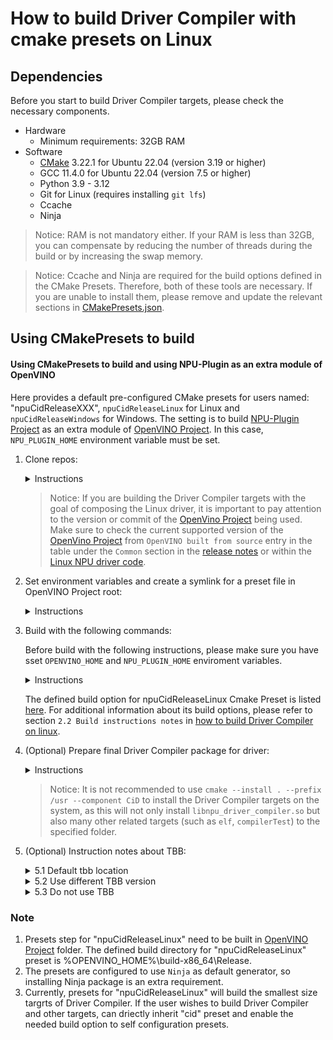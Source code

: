 # How to build Driver Compiler with cmake presets on Linux

## Dependencies

Before you start to build Driver Compiler targets, please check the necessary components. 
- Hardware
    - Minimum requirements: 32GB RAM
- Software
    - [CMake](https://cmake.org/download/) 3.22.1 for Ubuntu 22.04 (version 3.19 or higher)
    - GCC 11.4.0 for Ubuntu 22.04 (version 7.5 or higher)
    - Python 3.9 - 3.12
    - Git for Linux (requires installing `git lfs`)
    - Ccache
    - Ninja

> Notice: RAM is not mandatory either. If your RAM is less than 32GB, you can compensate by reducing the number of threads during the build or by increasing the swap memory.

> Notice: Ccache and Ninja are required for the build options defined in the CMake Presets. Therefore, both of these tools are necessary. If you are unable to install them, please remove and update the relevant sections in [CMakePresets.json](../../../CMakePresets.json#L5).

## Using CMakePresets to build

#### Using CMakePresets to build and using NPU-Plugin as an extra module of OpenVINO

Here provides a default pre-configured CMake presets for users named: "npuCidReleaseXXX", `npuCidReleaseLinux` for Linux and `npuCidReleaseWindows` for Windows. The setting is to build [NPU-Plugin Project] as an extra module of [OpenVINO Project]. In this case, `NPU_PLUGIN_HOME` environment variable must be set.

1. Clone repos:

    <details>
    <summary>Instructions</summary>

    ```sh
        # set the proxy, if required.
        # export  http_proxy=xxxx
        # export  https_proxy=xxxx

        cd /home/useraccount/workspace (Just an example, you could use your own branch/tag/commit.)
        git clone https://github.com/openvinotoolkit/openvino.git 
        cd openvino
        git checkout -b master origin/master (Just an example, you could use your own branch/tag/commit.)
        git submodule update --init --recursive

        cd /home/useraccount/workspace (Just an example, you could use your own branch/tag/commit.)
        git clone https://github.com/openvinotoolkit/npu_plugin.git
        cd npu_plugin
        git checkout -b develop origin/develop (Just an example, you could use your own branch/tag/commit.)
        git submodule update --init --recursive
    ```
    </details>

    > Notice: If you are building the Driver Compiler targets with the goal of composing the Linux driver, it is important to pay attention to the version or commit of the [OpenVino Project] being used. Make sure to check the current supported version of the [OpenVino Project] from `OpenVINO built from source` entry in the table under the `Common` section in the [release notes](https://github.com/intel/linux-npu-driver/releases/) or within the [Linux NPU driver code](https://github.com/intel/linux-npu-driver/blob/main/compiler/compiler_source.cmake#L20).

2. Set environment variables and create a symlink for a preset file in OpenVINO Project root:

    <details>
    <summary>Instructions</summary>
    
    ```sh
        # set the enviroment variables
        export OPENVINO_HOME=/home/useraccount/workspace/openvino (need change to your own path)
        export NPU_PLUGIN_HOME=/home/useraccount/workspace/npu_plugin (need change to your own path)

        cd $OPENVINO_HOME
        ln -s $NPU_PLUGIN_HOME/CMakePresets.json ./CMakePresets.json
    ```
    </details>

3. Build with the following commands:

    Before build with the following instructions, please make sure you have sset `OPENVINO_HOME` and `NPU_PLUGIN_HOME` enviroment variables.
    
    <details>
    <summary>Instructions</summary>
    
    ```sh
        cd $OPENVINO_HOME
        cmake --preset npuCidReleaseLinux
        cd build-x86_64/Release/
        cmake --build ./ --target compilerTest profilingTest vpuxCompilerL0Test loaderTest -j8
    ```
    </details>

    The defined build option for npuCidReleaseLinux Cmake Preset is listed [here](../../../CMakePresets.json#L238). For additional information about its build options, please refer to section `2.2 Build instructions notes` in [how to build Driver Compiler on linux](./how_to_build_driver_compiler_on_linux.md).

4. (Optional) Prepare final Driver Compiler package for driver:

    <details>
    <summary>Instructions</summary>

    All Driver Compiler related targets have now been generated in `$OPENVINO_HOME/bin/intel/Release` folder, where the binary libnpu_driver_compiler.so can be found. The following instructions are provided to pack Driver Compiler related targets to the specified location.

    ```sh
        #install Driver compiler related targets to current path. A `cid` folder will be generated to `$OPENVINO_HOME/build-x86_64/`.
        cd $OPENVINO_HOME/build-x86_64
        cmake --install . --prefix $PWD/ --component CiD


        # or to get a related compressed file. A RELEASE-CiD.tar.gz compressed file will be generated to `$OPENVINO_HOME/build-x86_64/`.
        cpack -D CPACK_COMPONENTS_ALL=CiD -D CPACK_CMAKE_GENERATOR=Ninja -D CPACK_PACKAGE_FILE_NAME="RELEASE" -G "TGZ"
    ```
    </details>

    > Notice: It is not recommended to use `cmake --install . --prefix /usr --component CiD` to install the Driver Compiler targets on the system, as this will not only  install `libnpu_driver_compiler.so` but also many other related targets (such as `elf`, `compilerTest`) to the specified folder.


5. (Optional) Instruction notes about TBB:

    <details>
    <summary>5.1 Default tbb location</summary>

    The [build instructions](../../../CMakePresets.json#L268) uses the `"ENABLE_SYSTEM_TBB": false` option, which means that the TBB library downloaded by [OpenVINO Project] will be used. The download path for this TBB library is `$OPENVINO_HOME/temp/tbb`. Within the downloaded TBB folder, `$OPENVINO_HOME/temp/tbb/lib/libtbb.so.12` and `$OPENVINO_HOME/temp/tbb/lib/libtbbmalloc.so.2` are required for the Release version. 

    </details>

    <details>
    <summary>5.2 Use different TBB version</summary>

    If you wish to build with system TBB, you need install TBB in your local system first and then use `"ENABLE_SYSTEM_TBB": true` option to instead of `"ENABLE_SYSTEM_TBB": false` option in [here](../../../CMakePresets.json#L268).

    If you wish to build with a specific version of TBB, you can download it from [oneTBB Project] and unzip its release package. Then, add the following new lines after line 286 in [CMakePresets.json](../../../CMakePresets.json#L286) file.

    ```sh
        "TBBROOT": {
            "type": "FILEPATH",
            "value": "/home/username/path/to/downloaded/tbb"
        }
    ```
    
    The version of TBB downloaded by [OpenVINO Project] is 2021.2.4, and you can find the version information in the [corresponding file](https://github.com/openvinotoolkit/openvino/blob/master/cmake/dependencies.cmake#L120) within [OpenVINO Project]. If you would like to build TBB on your own, please refer to [INSTALL.md](https://github.com/oneapi-src/oneTBB/blob/master/INSTALL.md#build-onetbb) in [oneTBB Project] or [how to build tbb.md](./how-to-build-tbb.md).

    </details>

    <details>
    <summary>5.3 Do not use TBB</summary>

    If you wish to build without TBB (which will result in a slower build process), you need change `"value": "TBB"` to `"value": "SEQ"` in [here](../../../CMakePresets.json#L224). More info about SEQ mode, please refer to this [file](https://github.com/openvinotoolkit/openvino/blob/master/docs/dev/cmake_options_for_custom_compilation.md#options-affecting-binary-size).

    </details>

### Note

1. Presets step for "npuCidReleaseLinux" need to be built in [OpenVINO Project] folder. The defined build directory for "npuCidReleaseLinux" preset is %OPENVINO_HOME%\build-x86_64\Release.
2. The presets are configured to use `Ninja` as default generator, so installing Ninja package is an extra requirement.
3. Currently, presets for "npuCidReleaseLinux" will build the smallest size targrts of Driver Compiler. If the user wishes to build Driver Compiler and other targets, can driectly inherit "cid" preset and enable the needed build option to self configuration presets.

[OpenVINO Project]: https://github.com/openvinotoolkit/openvino
[NPU-Plugin Project]: https://github.com/openvinotoolkit/npu_plugin
[oneTBB Project]: https://github.com/oneapi-src/oneTBB

